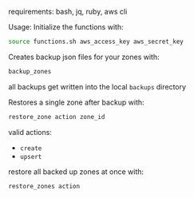 requirements:
bash, jq, ruby, aws cli

Usage:
Initialize the functions with:
```bash
source functions.sh aws_access_key aws_secret_key
```

Creates backup json files for your zones with:
```bash
backup_zones
```
all backups get written into the local `backups` directory

Restores a single zone after backup with:
```bash
restore_zone action zone_id
```
valid actions:
 - `create`
 - `upsert`

restore all backed up zones at once with:
```bash
restore_zones action
```
